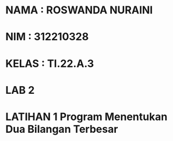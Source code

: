 # NAMA : ROSWANDA NURAINI

# NIM : 312210328

# KELAS : TI.22.A.3

# LAB 2

# LATIHAN 1 Program Menentukan Dua Bilangan Terbesar
